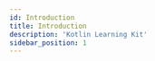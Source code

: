 ```yaml
---
id: Introduction
title: Introduction
description: 'Kotlin Learning Kit'
sidebar_position: 1
---
```

